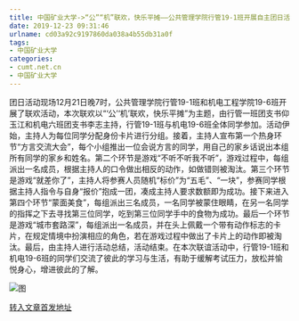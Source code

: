 ```yaml
---
title: 中国矿业大学->“公”“机”联欢，快乐平摊——公共管理学院行管19-1班开展自主团日活动 | cumt.net.cn
date: 2019-12-23 09:31:46
urlname: cd03a92c9197860da038a4b55db31a0f
tags: 
- 中国矿业大学
categories:
- cumt.net.cn
- 中国矿业大学
---
```

团日活动现场12月21日晚7时，公共管理学院行管19-1班和机电工程学院19-6班开展了联欢活动，本次联欢以“‘公’‘机’联欢，快乐平摊”为主题，由行管一班团支书仰玉江和机电六班团支书李志主持，行管19-1班与机电19-6班全体同学参加。活动伊始，主持人为每位同学分配身份卡片进行分组。接着，主持人宣布第一个热身环节“方言交流大会”，每个小组推出一位会说方言的同学，用自己的家乡话说出本组所有同学的家乡和姓名。第二个环节是游戏“不听不听我不听”，游戏过程中，每组派出一名成员，根据主持人的口令做出相反的动作，如做错则被淘汰。第三个环节是游戏“就差你了”，主持人将参赛人员随机“标价”为“五毛”、“一块”，参赛同学根据主持人指令与自身“报价”抱成一团，凑成主持人要求数额即为成功。接下来进入第四个环节“蒙面美食”，每组派出三名成员，一名同学被蒙住眼睛，在另一名同学的指挥之下去寻找第三位同学，吃到第三位同学手中的食物为成功。最后一个环节是游戏“城市套路深”，每组派出一名成员，并在头上佩戴一个带有动作标志的卡片，在规定情境中扮演相应的角色，若在游戏过程中做出了卡片上的动作即被淘汰。最后，由主持人进行活动总结，活动结束。在本次联谊活动中，行管19-1班和机电19-6班的同学们交流了彼此的学习与生活，有助于缓解考试压力，放松并愉悦身心，增进彼此的了解。

![图](http://xwzx.cumt.edu.cn/_upload/article/images/95/c2/df3eb1814224a2f202d3b8e44fe6/6e6037c2-3387-479e-b73c-3f6989903748.jpg)

[转入文章首发地址](http://xwzx.cumt.edu.cn/79/30/c523a555312/page.htm)